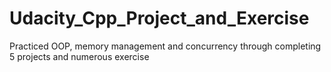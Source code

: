 # Udacity_Cpp_Project_and_Exercise
Practiced OOP, memory management and concurrency through completing 5 projects and numerous exercise
